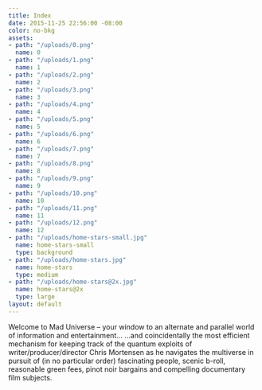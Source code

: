 ```yaml
---
title: Index
date: 2015-11-25 22:56:00 -08:00
color: no-bkg
assets:
- path: "/uploads/0.png"
  name: 0
- path: "/uploads/1.png"
  name: 1
- path: "/uploads/2.png"
  name: 2
- path: "/uploads/3.png"
  name: 3
- path: "/uploads/4.png"
  name: 4
- path: "/uploads/5.png"
  name: 5
- path: "/uploads/6.png"
  name: 6
- path: "/uploads/7.png"
  name: 7
- path: "/uploads/8.png"
  name: 8
- path: "/uploads/9.png"
  name: 9
- path: "/uploads/10.png"
  name: 10
- path: "/uploads/11.png"
  name: 11
- path: "/uploads/12.png"
  name: 12
- path: "/uploads/home-stars-small.jpg"
  name: home-stars-small
  type: background
- path: "/uploads/home-stars.jpg"
  name: home-stars
  type: medium
- path: "/uploads/home-stars@2x.jpg"
  name: home-stars@2x
  type: large
layout: default
---
```


Welcome to Mad Universe – your window to an alternate and parallel world of information and entertainment… …and coincidentally the most efficient mechanism for keeping track of the quantum exploits of writer/producer/director Chris Mortensen as he navigates the multiverse in pursuit of (in no particular order) fascinating people, scenic b-roll, reasonable green fees, pinot noir bargains and compelling documentary film subjects.
